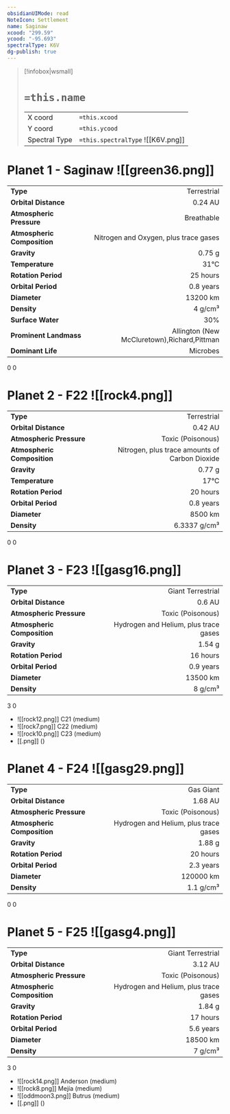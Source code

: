 ```yaml
---
obsidianUIMode: read
NoteIcon: Settlement
name: Saginaw
xcood: "299.59"
ycood: "-95.693"
spectralType: K6V
dg-publish: true
---
```

> [!infobox|wsmall]
> # `=this.name`
> | | |
> | - | - |
> | X coord | `=this.xcood` |
> | Y coord| `=this.ycood` |
> | Spectral Type | `=this.spectralType` ![[K6V.png]] |

# Planet 1 - Saginaw ![[green36.png]]
|                             |                           |
| --------------------------- | -------------------------:|
| **Type**                    |             Terrestrial |
| **Orbital Distance**        |   0.24 AU |
| **Atmospheric Pressure**    |       Breathable |
| **Atmospheric Composition** |      Nitrogen and Oxygen, plus trace gases |
| **Gravity**                 |        0.75 g |
| **Temperature**             |    31°C |
| **Rotation Period**         |  25 hours |
| **Orbital Period** | 0.8 years |
| **Diameter**                |      13200 km | 
| **Density**                 |    4 g/cm³ |
| **Surface Water**           |           30% | 
| **Prominent Landmass**      |         Allington (New McCluretown),Richard,Pittman | 
| **Dominant Life**           |         Microbes |



0
0



# Planet 2 - F22 ![[rock4.png]]
|                             |                           |
| --------------------------- | -------------------------:|
| **Type**                    |             Terrestrial |
| **Orbital Distance**        |   0.42 AU |
| **Atmospheric Pressure**    |       Toxic (Poisonous) |
| **Atmospheric Composition** |      Nitrogen, plus trace amounts of Carbon Dioxide |
| **Gravity**                 |        0.77 g |
| **Temperature**             |    17°C |
| **Rotation Period**         |  20 hours |
| **Orbital Period** | 0.8 years |
| **Diameter**                |      8500 km | 
| **Density**                 |    6.3337 g/cm³ |



0
0



# Planet 3 - F23 ![[gasg16.png]]
|                             |                           |
| --------------------------- | -------------------------:|
| **Type**                    |             Giant Terrestrial |
| **Orbital Distance**        |   0.6 AU |
| **Atmospheric Pressure**    |       Toxic (Poisonous) |
| **Atmospheric Composition** |      Hydrogen and Helium, plus trace gases |
| **Gravity**                 |        1.54 g |
| **Rotation Period**         |  16 hours |
| **Orbital Period** | 0.9 years |
| **Diameter**                |      13500 km | 
| **Density**                 |    8 g/cm³ |



3
0

- ![[rock12.png]] C21 (medium)
- ![[rock7.png]] C22 (medium)
- ![[rock10.png]] C23 (medium)
- [[.png]]  ()

# Planet 4 - F24 ![[gasg29.png]]
|                             |                           |
| --------------------------- | -------------------------:|
| **Type**                    |             Gas Giant |
| **Orbital Distance**        |   1.68 AU |
| **Atmospheric Pressure**    |       Toxic (Poisonous) |
| **Atmospheric Composition** |      Hydrogen and Helium, plus trace gases |
| **Gravity**                 |        1.88 g |
| **Rotation Period**         |  20 hours |
| **Orbital Period** | 2.3 years |
| **Diameter**                |      120000 km | 
| **Density**                 |    1.1 g/cm³ |



0
0



# Planet 5 - F25 ![[gasg4.png]]
|                             |                           |
| --------------------------- | -------------------------:|
| **Type**                    |             Giant Terrestrial |
| **Orbital Distance**        |   3.12 AU |
| **Atmospheric Pressure**    |       Toxic (Poisonous) |
| **Atmospheric Composition** |      Hydrogen and Helium, plus trace gases |
| **Gravity**                 |        1.84 g |
| **Rotation Period**         |  17 hours |
| **Orbital Period** | 5.6 years |
| **Diameter**                |      18500 km | 
| **Density**                 |    7 g/cm³ |



3
0

- ![[rock14.png]] Anderson (medium)
- ![[rock8.png]] Mejía (medium)
- ![[oddmoon3.png]] Butrus (medium)
- [[.png]]  ()

